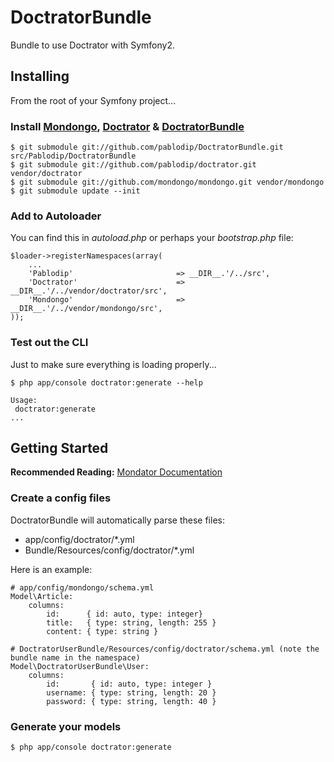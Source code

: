 # DoctratorBundle

Bundle to use Doctrator with Symfony2.

## Installing

From the root of your Symfony project...

### Install [Mondongo](https://github.com/mondongo/mondongo), [Doctrator](https://github.com/pablodip/doctrator) & [DoctratorBundle](https://github.com/pablodip/DoctratorBundle)

    $ git submodule git://github.com/pablodip/DoctratorBundle.git src/Pablodip/DoctratorBundle
    $ git submodule git://github.com/pablodip/doctrator.git vendor/doctrator
    $ git submodule git://github.com/mondongo/mondongo.git vendor/mondongo
    $ git submodule update --init

### Add to Autoloader

You can find this in *autoload.php* or perhaps your *bootstrap.php* file:

    $loader->registerNamespaces(array(
        ...
        'Pablodip'                       => __DIR__.'/../src',
        'Doctrator'                      => __DIR__.'/../vendor/doctrator/src',
        'Mondongo'                       => __DIR__.'/../vendor/mondongo/src',
    ));

### Test out the CLI

Just to make sure everything is loading properly...

    $ php app/console doctrator:generate --help

    Usage:
     doctrator:generate
    ...

## Getting Started

**Recommended Reading:** [Mondator Documentation](http://mondongo.es/documentation/1.0/mondator/en/usage)

### Create a config files

DoctratorBundle will automatically parse these files:

  * app/config/doctrator/*.yml
  * Bundle/Resources/config/doctrator/*.yml

Here is an example:

    # app/config/mondongo/schema.yml
    Model\Article:
        columns:
            id:      { id: auto, type: integer}
            title:   { type: string, length: 255 }
            content: { type: string }

    # DoctratorUserBundle/Resources/config/doctrator/schema.yml (note the bundle name in the namespace)
    Model\DoctratorUserBundle\User:
        columns:
            id:       { id: auto, type: integer }
            username: { type: string, length: 20 }
            password: { type: string, length: 40 }

### Generate your models

    $ php app/console doctrator:generate

